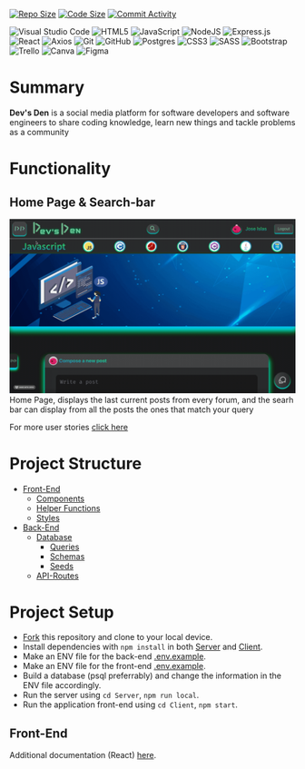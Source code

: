 [![Repo Size](https://img.shields.io/github/repo-size/Dev-s-Den/Devs-Den?style=for-the-badge)]()
[![Code Size](https://img.shields.io/github/languages/code-size/Dev-s-Den/Devs-Den?style=for-the-badge)]()
[![Commit Activity](https://img.shields.io/github/commit-activity/w/Dev-s-Den/Devs-Den?style=for-the-badge)]()

![Visual Studio Code](https://img.shields.io/badge/Visual%20Studio%20Code-0078d7.svg?style=for-the-badge&logo=visual-studio-code&logoColor=white)
![HTML5](https://img.shields.io/badge/html5-%23E34F26.svg?style=for-the-badge&logo=html5&logoColor=white)
![JavaScript](https://img.shields.io/badge/javascript-%23323330.svg?style=for-the-badge&logo=javascript&logoColor=%23F7DF1E)
![NodeJS](https://img.shields.io/badge/node.js-6DA55F?style=for-the-badge&logo=node.js&logoColor=white)
![Express.js](https://img.shields.io/badge/express.js-%23404d59.svg?style=for-the-badge&logo=express&logoColor=%2361DAFB)
![React](https://img.shields.io/badge/react-%2320232a.svg?style=for-the-badge&logo=react&logoColor=%2361DAFB)
![Axios](https://img.shields.io/badge/Axios-A020F0?style=for-the-badge&logo=axios&logoColor=white)
![Git](https://img.shields.io/badge/git-%23F05033.svg?style=for-the-badge&logo=git&logoColor=white)
![GitHub](https://img.shields.io/badge/github-%23121011.svg?style=for-the-badge&logo=github&logoColor=white)
![Postgres](https://img.shields.io/badge/postgres-%23316192.svg?style=for-the-badge&logo=postgresql&logoColor=white)
![CSS3](https://img.shields.io/badge/css3-%231572B6.svg?style=for-the-badge&logo=css3&logoColor=white)
![SASS](https://img.shields.io/badge/SASS-hotpink.svg?style=for-the-badge&logo=SASS&logoColor=white)
![Bootstrap](https://img.shields.io/badge/bootstrap-%23563D7C.svg?style=for-the-badge&logo=bootstrap&logoColor=white)
![Trello](https://img.shields.io/badge/Trello-%23026AA7.svg?style=for-the-badge&logo=Trello&logoColor=white)
![Canva](https://img.shields.io/badge/Canva-%2300C4CC.svg?style=for-the-badge&logo=Canva&logoColor=white)
![Figma](https://img.shields.io/badge/figma-%23F24E1E.svg?style=for-the-badge&logo=figma&logoColor=white)

# Summary

<b>Dev's Den</b> is a social media platform for software developers and software engineers to share coding knowledge, learn new things and tackle problems as a community

# Functionality

## Home Page & Search-bar

![Home Page](./public/gif/homePageAndSearch.gif)
Home Page, displays the last current posts from every forum, and the searh bar can display from all the posts the ones that match your query

For more user stories [click here](./public/UserStories.md)

# Project Structure

- [Front-End](/Client)
  - [Components](/Client/src/components)
  - [Helper Functions](/Client/src/helpers)
  - [Styles](/Client/src/components/Styles)
- [Back-End](/Server)
  - [Database](/Server/db)
    - [Queries](/Server/db/queries)
    - [Schemas](/Server/db/schema)
    - [Seeds](/Server/db/seeds)
  - [API-Routes](/Server/routes)

# Project Setup

- [Fork](https://github.com/Dev-s-Den/Devs-Den/fork) this repository and clone to your local device.
- Install dependencies with `npm install` in both [Server](/Server) and [Client](/Client).
- Make an ENV file for the back-end [.env.example](/Server/.env.example).
- Make an ENV file for the front-end [.env.example](/Client/.env.example).
- Build a database (psql preferrably) and change the information in the ENV file accordingly.
- Run the server using `cd Server`, `npm run local`.
- Run the application front-end using `cd Client`, `npm start`.

## Front-End

Additional documentation (React) [here](/Client/README.md).
